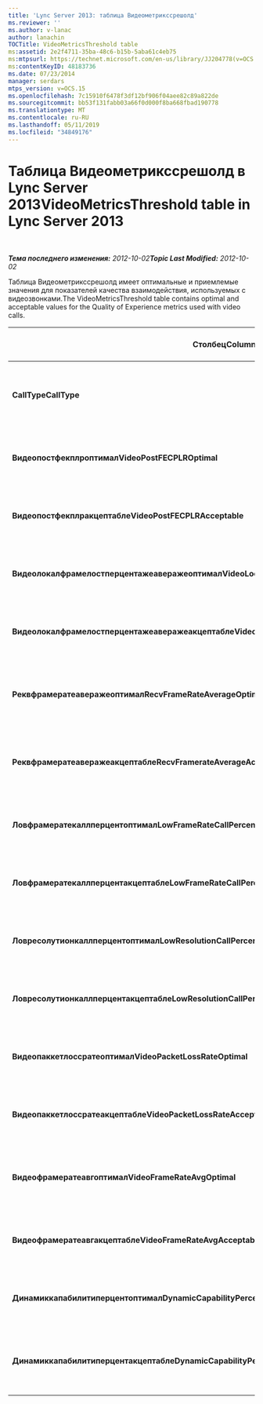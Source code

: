 ```yaml
---
title: 'Lync Server 2013: таблица Видеометрикссрешолд'
ms.reviewer: ''
ms.author: v-lanac
author: lanachin
TOCTitle: VideoMetricsThreshold table
ms:assetid: 2e2f4711-35ba-48c6-b15b-5aba61c4eb75
ms:mtpsurl: https://technet.microsoft.com/en-us/library/JJ204778(v=OCS.15)
ms:contentKeyID: 48183736
ms.date: 07/23/2014
manager: serdars
mtps_version: v=OCS.15
ms.openlocfilehash: 7c15910f6478f3df12bf906f04aee82c89a822de
ms.sourcegitcommit: bb53f131fabb03a66f0d000f8ba668fbad190778
ms.translationtype: MT
ms.contentlocale: ru-RU
ms.lasthandoff: 05/11/2019
ms.locfileid: "34849176"
---
```

<div data-xmlns="http://www.w3.org/1999/xhtml">

<div class="topic" data-xmlns="http://www.w3.org/1999/xhtml" data-msxsl="urn:schemas-microsoft-com:xslt" data-cs="http://msdn.microsoft.com/en-us/">

<div data-asp="http://msdn2.microsoft.com/asp">

# <a name="videometricsthreshold-table-in-lync-server-2013"></a><span data-ttu-id="a19b3-102">Таблица Видеометрикссрешолд в Lync Server 2013</span><span class="sxs-lookup"><span data-stu-id="a19b3-102">VideoMetricsThreshold table in Lync Server 2013</span></span>

</div>

<div id="mainSection">

<div id="mainBody">

<span> </span>

<span data-ttu-id="a19b3-103">_**Тема последнего изменения:** 2012-10-02_</span><span class="sxs-lookup"><span data-stu-id="a19b3-103">_**Topic Last Modified:** 2012-10-02_</span></span>

<span data-ttu-id="a19b3-104">Таблица Видеометрикссрешолд имеет оптимальные и приемлемые значения для показателей качества взаимодействия, используемых с видеозвонками.</span><span class="sxs-lookup"><span data-stu-id="a19b3-104">The VideoMetricsThreshold table contains optimal and acceptable values for the Quality of Experience metrics used with video calls.</span></span>


<table>
<colgroup>
<col style="width: 25%" />
<col style="width: 25%" />
<col style="width: 25%" />
<col style="width: 25%" />
</colgroup>
<thead>
<tr class="header">
<th><span data-ttu-id="a19b3-105"><strong>Столбец</strong></span><span class="sxs-lookup"><span data-stu-id="a19b3-105"><strong>Column</strong></span></span></th>
<th><span data-ttu-id="a19b3-106"><strong>Тип данных</strong></span><span class="sxs-lookup"><span data-stu-id="a19b3-106"><strong>Data Type</strong></span></span></th>
<th><span data-ttu-id="a19b3-107"><strong>Ключ/индекс</strong></span><span class="sxs-lookup"><span data-stu-id="a19b3-107"><strong>Key/Index</strong></span></span></th>
<th><span data-ttu-id="a19b3-108"><strong>Сведения</strong></span><span class="sxs-lookup"><span data-stu-id="a19b3-108"><strong>Details</strong></span></span></th>
</tr>
</thead>
<tbody>
<tr class="odd">
<td><p><span data-ttu-id="a19b3-109"><strong>CallType</strong></span><span class="sxs-lookup"><span data-stu-id="a19b3-109"><strong>CallType</strong></span></span></p></td>
<td><p><span data-ttu-id="a19b3-110">целое</span><span class="sxs-lookup"><span data-stu-id="a19b3-110">int</span></span></p></td>
<td><p><span data-ttu-id="a19b3-111">Primary</span><span class="sxs-lookup"><span data-stu-id="a19b3-111">Primary</span></span></p></td>
<td><p><span data-ttu-id="a19b3-112">Тип размещенного звонка.</span><span class="sxs-lookup"><span data-stu-id="a19b3-112">Type of call that was placed.</span></span></p></td>
</tr>
<tr class="even">
<td><p><span data-ttu-id="a19b3-113"><strong>Видеопостфекплроптимал</strong></span><span class="sxs-lookup"><span data-stu-id="a19b3-113"><strong>VideoPostFECPLROptimal</strong></span></span></p></td>
<td><p><span data-ttu-id="a19b3-114">десятичное число (5; 2)</span><span class="sxs-lookup"><span data-stu-id="a19b3-114">decimal(5,2)</span></span></p></td>
<td></td>
<td><p><span data-ttu-id="a19b3-115">Значение по умолчанию — 0,05.</span><span class="sxs-lookup"><span data-stu-id="a19b3-115">The default value is 0.05.</span></span></p></td>
</tr>
<tr class="odd">
<td><p><span data-ttu-id="a19b3-116"><strong>Видеопостфекплракцептабле</strong></span><span class="sxs-lookup"><span data-stu-id="a19b3-116"><strong>VideoPostFECPLRAcceptable</strong></span></span></p></td>
<td><p><span data-ttu-id="a19b3-117">десятичное число (5; 2)</span><span class="sxs-lookup"><span data-stu-id="a19b3-117">decimal(5,2)</span></span></p></td>
<td></td>
<td><p><span data-ttu-id="a19b3-118">Значение по умолчанию — 0,10.</span><span class="sxs-lookup"><span data-stu-id="a19b3-118">The default value is 0.10.</span></span></p></td>
</tr>
<tr class="even">
<td><p><span data-ttu-id="a19b3-119"><strong>Видеолокалфрамелостперцентажеаверажеоптимал</strong></span><span class="sxs-lookup"><span data-stu-id="a19b3-119"><strong>VideoLocalFrameLostPercentageAverageOptimal</strong></span></span></p></td>
<td><p><span data-ttu-id="a19b3-120">десятичное число (5; 2)</span><span class="sxs-lookup"><span data-stu-id="a19b3-120">decimal(5,2)</span></span></p></td>
<td></td>
<td><p><span data-ttu-id="a19b3-121">Значение по умолчанию — 5,0.</span><span class="sxs-lookup"><span data-stu-id="a19b3-121">The default value is 5.0.</span></span></p></td>
</tr>
<tr class="odd">
<td><p><span data-ttu-id="a19b3-122"><strong>Видеолокалфрамелостперцентажеаверажеакцептабле</strong></span><span class="sxs-lookup"><span data-stu-id="a19b3-122"><strong>VideoLocalFrameLostPercentageAverageAcceptable</strong></span></span></p></td>
<td><p><span data-ttu-id="a19b3-123">десятичное число (5; 2)</span><span class="sxs-lookup"><span data-stu-id="a19b3-123">decimal(5,2)</span></span></p></td>
<td></td>
<td><p><span data-ttu-id="a19b3-124">Значение по умолчанию — 10,0.</span><span class="sxs-lookup"><span data-stu-id="a19b3-124">The default value is 10.0.</span></span></p></td>
</tr>
<tr class="even">
<td><p><span data-ttu-id="a19b3-125"><strong>Реквфрамератеаверажеоптимал</strong></span><span class="sxs-lookup"><span data-stu-id="a19b3-125"><strong>RecvFrameRateAverageOptimal</strong></span></span></p></td>
<td><p><span data-ttu-id="a19b3-126">десятичное число (9; 4)</span><span class="sxs-lookup"><span data-stu-id="a19b3-126">decimal(9,4)</span></span></p></td>
<td></td>
<td><p><span data-ttu-id="a19b3-127">Значение по умолчанию — 12,0000.</span><span class="sxs-lookup"><span data-stu-id="a19b3-127">The default value is 12.0000.</span></span></p></td>
</tr>
<tr class="odd">
<td><p><span data-ttu-id="a19b3-128"><strong>Реквфрамератеаверажеакцептабле</strong></span><span class="sxs-lookup"><span data-stu-id="a19b3-128"><strong>RecvFramerateAverageAcceptable</strong></span></span></p></td>
<td><p><span data-ttu-id="a19b3-129">десятичное число (9; 4)</span><span class="sxs-lookup"><span data-stu-id="a19b3-129">decimal(9,4)</span></span></p></td>
<td></td>
<td><p><span data-ttu-id="a19b3-130">Значение по умолчанию — 7,0000.</span><span class="sxs-lookup"><span data-stu-id="a19b3-130">The default value is 7.0000.</span></span></p></td>
</tr>
<tr class="even">
<td><p><span data-ttu-id="a19b3-131"><strong>Ловфрамератекаллперцентоптимал</strong></span><span class="sxs-lookup"><span data-stu-id="a19b3-131"><strong>LowFrameRateCallPercentOptimal</strong></span></span></p></td>
<td><p><span data-ttu-id="a19b3-132">десятичное число (5; 2)</span><span class="sxs-lookup"><span data-stu-id="a19b3-132">decimal(5,2)</span></span></p></td>
<td></td>
<td><p><span data-ttu-id="a19b3-133">Значение по умолчанию — 5,0.</span><span class="sxs-lookup"><span data-stu-id="a19b3-133">The default value is 5.0.</span></span></p></td>
</tr>
<tr class="odd">
<td><p><span data-ttu-id="a19b3-134"><strong>Ловфрамератекаллперцентакцептабле</strong></span><span class="sxs-lookup"><span data-stu-id="a19b3-134"><strong>LowFrameRateCallPercentAcceptable</strong></span></span></p></td>
<td><p><span data-ttu-id="a19b3-135">десятичное число (5; 2)</span><span class="sxs-lookup"><span data-stu-id="a19b3-135">decimal(5,2)</span></span></p></td>
<td></td>
<td><p><span data-ttu-id="a19b3-136">Значение по умолчанию — 10.0/</span><span class="sxs-lookup"><span data-stu-id="a19b3-136">The default value is 10.0/</span></span></p></td>
</tr>
<tr class="even">
<td><p><span data-ttu-id="a19b3-137"><strong>Ловресолутионкаллперцентоптимал</strong></span><span class="sxs-lookup"><span data-stu-id="a19b3-137"><strong>LowResolutionCallPercentOptimal</strong></span></span></p></td>
<td><p><span data-ttu-id="a19b3-138">десятичное число (5; 2)</span><span class="sxs-lookup"><span data-stu-id="a19b3-138">decimal(5,2)</span></span></p></td>
<td></td>
<td><p><span data-ttu-id="a19b3-139">Значение по умолчанию — 5,0.</span><span class="sxs-lookup"><span data-stu-id="a19b3-139">The default value is 5.0.</span></span></p></td>
</tr>
<tr class="odd">
<td><p><span data-ttu-id="a19b3-140"><strong>Ловресолутионкаллперцентакцептабле</strong></span><span class="sxs-lookup"><span data-stu-id="a19b3-140"><strong>LowResolutionCallPercentAcceptable</strong></span></span></p></td>
<td><p><span data-ttu-id="a19b3-141">десятичное число (5; 2)</span><span class="sxs-lookup"><span data-stu-id="a19b3-141">decimal(5,2)</span></span></p></td>
<td></td>
<td><p><span data-ttu-id="a19b3-142">Значение по умолчанию — 10,0.</span><span class="sxs-lookup"><span data-stu-id="a19b3-142">The default value is 10.0.</span></span></p></td>
</tr>
<tr class="even">
<td><p><span data-ttu-id="a19b3-143"><strong>Видеопаккетлоссратеоптимал</strong></span><span class="sxs-lookup"><span data-stu-id="a19b3-143"><strong>VideoPacketLossRateOptimal</strong></span></span></p></td>
<td><p><span data-ttu-id="a19b3-144">Фоат</span><span class="sxs-lookup"><span data-stu-id="a19b3-144">foat</span></span></p></td>
<td></td>
<td><p><span data-ttu-id="a19b3-145">Значение по умолчанию — 0,05.</span><span class="sxs-lookup"><span data-stu-id="a19b3-145">The default value is 0.05.</span></span></p></td>
</tr>
<tr class="odd">
<td><p><span data-ttu-id="a19b3-146"><strong>Видеопаккетлоссратеакцептабле</strong></span><span class="sxs-lookup"><span data-stu-id="a19b3-146"><strong>VideoPacketLossRateAcceptable</strong></span></span></p></td>
<td><p><span data-ttu-id="a19b3-147">число с плавающей точкой</span><span class="sxs-lookup"><span data-stu-id="a19b3-147">float</span></span></p></td>
<td></td>
<td><p><span data-ttu-id="a19b3-148">Значение по умолчанию — 0,10.</span><span class="sxs-lookup"><span data-stu-id="a19b3-148">The default value is 0.10.</span></span></p></td>
</tr>
<tr class="even">
<td><p><span data-ttu-id="a19b3-149"><strong>Видеофрамератеавгоптимал</strong></span><span class="sxs-lookup"><span data-stu-id="a19b3-149"><strong>VideoFrameRateAvgOptimal</strong></span></span></p></td>
<td><p><span data-ttu-id="a19b3-150">число с плавающей точкой</span><span class="sxs-lookup"><span data-stu-id="a19b3-150">float</span></span></p></td>
<td></td>
<td><p><span data-ttu-id="a19b3-151">Значением по умолчанию является 12.</span><span class="sxs-lookup"><span data-stu-id="a19b3-151">The default value is 12.</span></span></p></td>
</tr>
<tr class="odd">
<td><p><span data-ttu-id="a19b3-152"><strong>Видеофрамератеавгакцептабле</strong></span><span class="sxs-lookup"><span data-stu-id="a19b3-152"><strong>VideoFrameRateAvgAcceptable</strong></span></span></p></td>
<td><p><span data-ttu-id="a19b3-153">число с плавающей точкой</span><span class="sxs-lookup"><span data-stu-id="a19b3-153">float</span></span></p></td>
<td></td>
<td><p><span data-ttu-id="a19b3-154">Значением по умолчанию является 7.</span><span class="sxs-lookup"><span data-stu-id="a19b3-154">The default value is 7.</span></span></p></td>
</tr>
<tr class="even">
<td><p><span data-ttu-id="a19b3-155"><strong>Динамиккапабилитиперцентоптимал</strong></span><span class="sxs-lookup"><span data-stu-id="a19b3-155"><strong>DynamicCapabilityPercentOptimal</strong></span></span></p></td>
<td><p><span data-ttu-id="a19b3-156">десятичное число (5; 2)</span><span class="sxs-lookup"><span data-stu-id="a19b3-156">decimal(5,2)</span></span></p></td>
<td></td>
<td><p><span data-ttu-id="a19b3-157">Значение по умолчанию — 5,00.</span><span class="sxs-lookup"><span data-stu-id="a19b3-157">The default value is 5.00.</span></span></p></td>
</tr>
<tr class="odd">
<td><p><span data-ttu-id="a19b3-158"><strong>Динамиккапабилитиперцентакцептабле</strong></span><span class="sxs-lookup"><span data-stu-id="a19b3-158"><strong>DynamicCapabilityPercentAcceptable</strong></span></span></p></td>
<td><p><span data-ttu-id="a19b3-159">десятичное число (5; 2)</span><span class="sxs-lookup"><span data-stu-id="a19b3-159">decimal(5,2)</span></span></p></td>
<td></td>
<td><p><span data-ttu-id="a19b3-160">Значение по умолчанию — 10,00.</span><span class="sxs-lookup"><span data-stu-id="a19b3-160">The default value is 10.00.</span></span></p></td>
</tr>
</tbody>
</table>


</div>

<span> </span>

</div>

</div>

</div>


